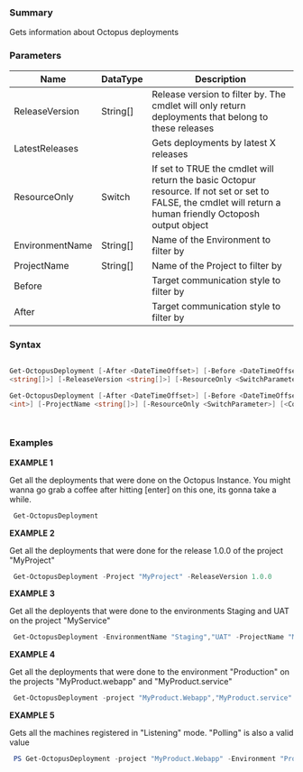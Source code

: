 ﻿### Summary

Gets information about Octopus deployments
### Parameters
| Name | DataType          | Description |
| ------------- | ----------- | ----------- |
| ReleaseVersion | String[] |  Release version to filter by. The cmdlet will only return deployments that belong to these releases     |
| LatestReleases |  |  Gets deployments by latest X releases     |
| ResourceOnly | Switch |  If set to TRUE the cmdlet will return the basic Octopur resource. If not set or set to FALSE, the cmdlet will return a  human friendly Octoposh output object     |
| EnvironmentName | String[] |  Name of the Environment to filter by     |
| ProjectName | String[] |  Name of the Project to filter by     |
| Before |  |  Target communication style to filter by     |
| After |  |  Target communication style to filter by     |

### Syntax
``` powershell

Get-OctopusDeployment [-After <DateTimeOffset>] [-Before <DateTimeOffset>] [-EnvironmentName <string[]>] [-ProjectName 
<string[]>] [-ReleaseVersion <string[]>] [-ResourceOnly <SwitchParameter>] [<CommonParameters>]

Get-OctopusDeployment [-After <DateTimeOffset>] [-Before <DateTimeOffset>] [-EnvironmentName <string[]>] [-LatestReleases 
<int>] [-ProjectName <string[]>] [-ResourceOnly <SwitchParameter>] [<CommonParameters>]




``` 

### Examples 

**EXAMPLE 1**

Get all the deployments that were done on the Octopus Instance. You might wanna go grab a coffee after hitting [enter] on this one, its gonna take a while.

``` powershell 
 Get-OctopusDeployment
``` 

**EXAMPLE 2**

Get all the deployments that were done for the release 1.0.0 of the project "MyProject"

``` powershell 
 Get-OctopusDeployment -Project "MyProject" -ReleaseVersion 1.0.0
``` 

**EXAMPLE 3**

Get all the deployents that were done to the environments Staging and UAT on the project "MyService"

``` powershell 
 Get-OctopusDeployment -EnvironmentName "Staging","UAT" -ProjectName "MyService"
``` 

**EXAMPLE 4**

Get all the deployments that were done to the environment "Production" on the projects "MyProduct.webapp" and "MyProduct.service"

``` powershell 
 Get-OctopusDeployment -project "MyProduct.Webapp","MyProduct.service" -Environment "Production"
``` 

**EXAMPLE 5**

Gets all the machines registered in "Listening" mode. "Polling" is also a valid value

``` powershell 
 PS Get-OctopusDeployment -project "MyProduct.Webapp" -Environment "Production" -After 2/20/2015 -Before 2/21/2015
``` 

